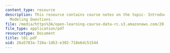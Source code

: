 ```yaml
---
content_type: resource
description: This resource contains course notes on the topic- Introduction and Protein
  Modeling Questions.
file: /media/https%3A/open-learning-course-data-rc.s3.amazonaws.com/20-482j-foundations-of-algorithms-and-computational-techniques-in-systems-biology-spring-2006/26a5783a728a1db3e302718e6dc51544_l01.pdf
file_type: application/pdf
resourcetype: Document
title: l01.pdf
uid: 26a5783a-728a-1db3-e302-718e6dc51544
---
```

